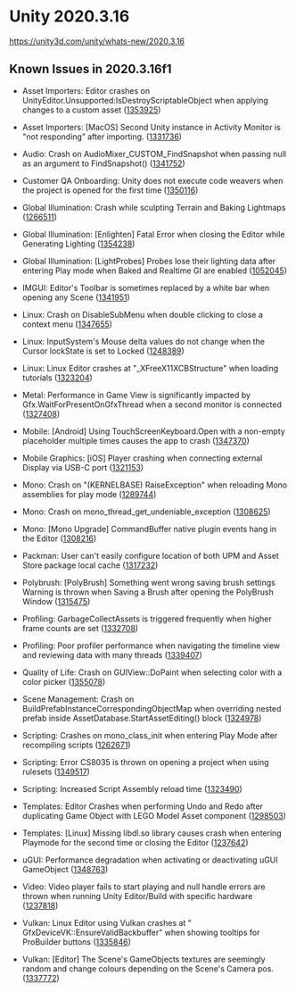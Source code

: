 # Unity 2020.3.16
https://unity3d.com/unity/whats-new/2020.3.16

## Known Issues in 2020.3.16f1

<ul>
<li><p>Asset Importers: Editor crashes on UnityEditor.Unsupported:IsDestroyScriptableObject when applying changes to a custom asset (<a href="https://issuetracker.unity3d.com/issues/editor-crashes-on-unityeditor-dot-unsupported-isdestroyscriptableobject-when-applying-changes-to-a-custom-asset">1353925</a>)</p></li>
<li><p>Asset Importers: [MacOS] Second Unity instance in Activity Monitor is "not responding” after importing. (<a href="https://issuetracker.unity3d.com/issues/macos-second-unity-instance-in-activity-monitor-is-not-responding-after-importing">1331736</a>)</p></li>
<li><p>Audio: Crash on AudioMixer_CUSTOM_FindSnapshot when passing null as an argument to FindSnapshot() (<a href="https://issuetracker.unity3d.com/issues/crash-on-audiomixer-custom-findsnapshot-when-passing-null-as-an-argument-to-findsnapshot">1341752</a>)</p></li>
<li><p>Customer QA Onboarding: Unity does not execute code weavers when the project is opened for the first time (<a href="https://issuetracker.unity3d.com/issues/unity-does-not-execute-code-weavers-when-its-opened-for-the-first-time">1350116</a>)</p></li>
<li><p>Global Illumination: Crash while sculpting Terrain and Baking Lightmaps (<a href="https://issuetracker.unity3d.com/issues/crash-while-sculpting-terrain">1266511</a>)</p></li>
<li><p>Global Illumination: [Enlighten] Fatal Error when closing the Editor while Generating Lighting (<a href="https://issuetracker.unity3d.com/issues/fatal-error-when-closing-the-editor-while-generating-lighting">1354238</a>)</p></li>
<li><p>Global Illumination: [LightProbes] Probes lose their lighting data after entering Play mode when Baked and Realtime GI are enabled (<a href="https://issuetracker.unity3d.com/issues/light-probes-lose-their-lighting-data-after-entering-play-mode-when-baked-and-realtime-gi-are-enabled">1052045</a>)</p></li>
<li><p>IMGUI: Editor's Toolbar is sometimes replaced by a white bar when opening any Scene (<a href="https://issuetracker.unity3d.com/issues/white-screen-replaces-the-play-scale-position-bars-editor-cannot-play">1341951</a>)</p></li>
<li><p>Linux:  Crash on DisableSubMenu when double clicking to close a context menu (<a href="https://issuetracker.unity3d.com/issues/linux-crash-on-disablesubmenu-when-double-clicking-to-close-a-context-menu">1347655</a>)</p></li>
<li><p>Linux:  InputSystem's Mouse delta values do not change when the Cursor lockState is set to Locked (<a href="https://issuetracker.unity3d.com/issues/linux-inputsystems-mouse-delta-values-do-not-change-when-the-cursor-lockstate-is-set-to-locked">1248389</a>)</p></li>
<li><p>Linux: Linux Editor crashes at "_XFreeX11XCBStructure" when loading tutorials (<a href="https://issuetracker.unity3d.com/issues/linux-editor-crashes-at-xfreex11xcbstructure-when-loading-tutorials">1323204</a>)</p></li>
<li><p>Metal: Performance in Game View is significantly impacted by Gfx.WaitForPresentOnGfxThread when a second monitor is connected (<a href="https://issuetracker.unity3d.com/issues/performance-in-game-view-is-significantly-impacted-by-gfx-dot-waitforpresentongfxthread-when-a-second-monitor-is-connected">1327408</a>)</p></li>
<li><p>Mobile: [Android] Using TouchScreenKeyboard.Open with a non-empty placeholder multiple times causes the app to crash (<a href="https://issuetracker.unity3d.com/issues/android-using-touchscreenkeyboard-dot-open-with-a-non-empty-placeholder-multiple-times-causes-the-app-to-crash">1347370</a>)</p></li>
<li><p>Mobile Graphics: [iOS] Player crashing when connecting external Display via USB-C port (<a href="https://issuetracker.unity3d.com/issues/ios-player-crashing-when-connecting-external-display-via-usb-c-port">1321153</a>)</p></li>
<li><p>Mono: Crash on "(KERNELBASE) RaiseException" when reloading Mono assemblies for play mode (<a href="https://issuetracker.unity3d.com/issues/crash-when-entering-play-mode-1">1289744</a>)</p></li>
<li><p>Mono: Crash on mono_thread_get_undeniable_exception  (<a href="https://issuetracker.unity3d.com/issues/crash-on-mono-thread-get-undeniable-exception">1308625</a>)</p></li>
<li><p>Mono: [Mono Upgrade] CommandBuffer native plugin events hang in the Editor (<a href="https://issuetracker.unity3d.com/issues/commandbuffer-native-plugin-events-hang-in-the-editor">1308216</a>)</p></li>
<li><p>Packman: User can't easily configure location of both UPM and Asset Store package local cache (<a href="https://issuetracker.unity3d.com/issues/user-cant-easily-configure-location-of-both-upm-and-asset-store-package-local-cache">1317232</a>)</p></li>
<li><p>Polybrush: [PolyBrush] Something went wrong saving brush settings Warning is thrown when Saving a Brush after opening the PolyBrush Window (<a href="https://issuetracker.unity3d.com/issues/polybrush-something-went-wrong-saving-brush-settings-warning-is-thrown-when-saving-a-brush-after-opening-the-polybrush-window">1315475</a>)</p></li>
<li><p>Profiling: GarbageCollectAssets is triggered frequently when higher frame counts are set (<a href="https://issuetracker.unity3d.com/issues/garbagecollectassets-is-triggered-frequently-when-higher-frame-counts-are-set">1332708</a>)</p></li>
<li><p>Profiling: Poor profiler performance when navigating the timeline view and reviewing data with many threads (<a href="https://issuetracker.unity3d.com/issues/poor-profiler-performance-when-navigating-the-timeline-view-and-reviewing-data-with-many-threads">1339407</a>)</p></li>
<li><p>Quality of Life: Crash on GUIView::DoPaint when selecting color with a color picker (<a href="https://issuetracker.unity3d.com/issues/crash-on-guiview-dopaint-when-selecting-color-with-a-color-picker">1355078</a>)</p></li>
<li><p>Scene Management: Crash on BuildPrefabInstanceCorrespondingObjectMap when overriding nested prefab inside AssetDatabase.StartAssetEditing() block (<a href="https://issuetracker.unity3d.com/issues/crash-on-buildprefabinstancecorrespondingobjectmap-when-overriding-nested-prefab-inside-assetdatabase-dot-startassetediting-block">1324978</a>)</p></li>
<li><p>Scripting: Crashes on mono_class_init when entering Play Mode after recompiling scripts (<a href="https://issuetracker.unity3d.com/issues/crashes-on-mono-class-init-when-entering-play-mode-after-recompiling-scripts">1262671</a>)</p></li>
<li><p>Scripting: Error CS8035 is thrown on opening a project when using rulesets (<a href="https://issuetracker.unity3d.com/issues/error-cs8035">1349517</a>)</p></li>
<li><p>Scripting: Increased Script Assembly reload time (<a href="https://issuetracker.unity3d.com/issues/increased-reload-time">1323490</a>)</p></li>
<li><p>Templates: Editor Crashes when performing Undo and Redo after duplicating Game Object with LEGO Model Asset component (<a href="https://issuetracker.unity3d.com/issues/crash-when-redoing-and-undoing-pasting-prefabs-in-scene-in-lego-microgame">1298503</a>)</p></li>
<li><p>Templates: [Linux] Missing libdl.so library causes crash when entering Playmode for the second time or closing the Editor (<a href="https://issuetracker.unity3d.com/issues/missing-libdl-dot-so-library-causes-crash-when-entering-playmode-for-the-second-time-or-closing-the-editor">1237642</a>)</p></li>
<li><p>uGUI: Performance degradation when activating or deactivating uGUI GameObject (<a href="https://issuetracker.unity3d.com/issues/performance-degradation-when-activating-or-deactivating-ugui-gameobject">1348763</a>)</p></li>
<li><p>Video: Video player fails to start playing and null handle errors are thrown when running Unity Editor/Build with specific hardware (<a href="https://issuetracker.unity3d.com/issues/video-player-fails-to-start-playing-and-null-handle-errors-are-thrown-when-running-unity-editor-slash-build-with-specific-hardware">1237818</a>)</p></li>
<li><p>Vulkan: Linux Editor using Vulkan crashes at " GfxDeviceVK::EnsureValidBackbuffer" when showing tooltips for ProBuilder buttons (<a href="https://issuetracker.unity3d.com/issues/linux-editor-using-vulkan-crashes-at-gfxdevicevk-ensurevalidbackbuffer-when-showing-tooltips-for-probuilder-buttons">1335846</a>)</p></li>
<li><p>Vulkan: [Editor] The Scene's GameObjects textures are seemingly random and change colours depending on the Scene's Camera pos. (<a href="https://issuetracker.unity3d.com/issues/vulkan-editor-the-scenes-gameobjects-textures-are-seemingly-random-and-change-colours-depending-on-the-scenes-camera-pos">1337772</a>)</p></li>
</ul>
